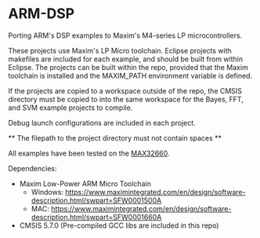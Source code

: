 # ARM-DSP
Porting ARM's DSP examples to Maxim's M4-series LP microcontrollers.

These projects use Maxim's LP Micro toolchain.  Eclipse projects with makefiles are included for each example, and should be built from within Eclipse.  The projects can be built within the repo, provided that the Maxim toolchain is installed and the MAXIM_PATH environment variable is defined.  

If the projects are copied to a workspace outside of the repo, the CMSIS directory must be copied to into the same workspace for the Bayes, FFT, and SVM example projects to compile.

Debug launch configurations are included in each project.

** The filepath to the project directory must not contain spaces **

All examples have been tested on the [MAX32660](https://www.maximintegrated.com/en/products/microcontrollers/MAX32660.html).

Dependencies:
- Maxim Low-Power ARM Micro Toolchain
  - Windows: https://www.maximintegrated.com/en/design/software-description.html/swpart=SFW0001500A
  - MAC: https://www.maximintegrated.com/en/design/software-description.html/swpart=SFW0001660A
- CMSIS 5.7.0 (Pre-compiled GCC libs are included in this repo)
